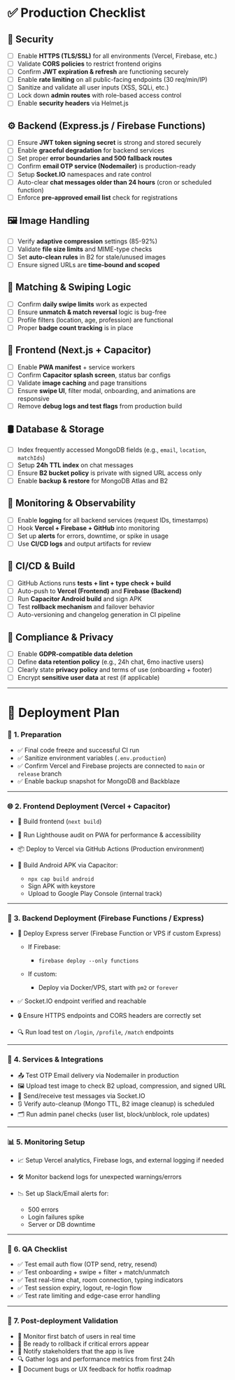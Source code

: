 # ✅ **Production Checklist**

## 🔐 Security

* [ ] Enable **HTTPS (TLS/SSL)** for all environments (Vercel, Firebase, etc.)
* [ ] Validate **CORS policies** to restrict frontend origins
* [ ] Confirm **JWT expiration & refresh** are functioning securely
* [ ] Enable **rate limiting** on all public-facing endpoints (30 req/min/IP)
* [ ] Sanitize and validate all user inputs (XSS, SQLi, etc.)
* [ ] Lock down **admin routes** with role-based access control
* [ ] Enable **security headers** via Helmet.js

## ⚙️ Backend (Express.js / Firebase Functions)

* [ ] Ensure **JWT token signing secret** is strong and stored securely
* [ ] Enable **graceful degradation** for backend services
* [ ] Set proper **error boundaries and 500 fallback routes**
* [ ] Confirm **email OTP service (Nodemailer)** is production-ready
* [ ] Setup **Socket.IO** namespaces and rate control
* [ ] Auto-clear **chat messages older than 24 hours** (cron or scheduled function)
* [ ] Enforce **pre-approved email list** check for registrations

## 🖼️ Image Handling

* [ ] Verify **adaptive compression** settings (85-92%)
* [ ] Validate **file size limits** and MIME-type checks
* [ ] Set **auto-clean rules** in B2 for stale/unused images
* [ ] Ensure signed URLs are **time-bound and scoped**

## 🔄 Matching & Swiping Logic

* [ ] Confirm **daily swipe limits** work as expected
* [ ] Ensure **unmatch & match reversal** logic is bug-free
* [ ] Profile filters (location, age, profession) are functional
* [ ] Proper **badge count tracking** is in place

## 📱 Frontend (Next.js + Capacitor)

* [ ] Enable **PWA manifest** + service workers
* [ ] Confirm **Capacitor splash screen**, status bar configs
* [ ] Validate **image caching** and page transitions
* [ ] Ensure **swipe UI**, filter modal, onboarding, and animations are responsive
* [ ] Remove **debug logs and test flags** from production build

## 🛢️ Database & Storage

* [ ] Index frequently accessed MongoDB fields (e.g., `email`, `location`, `matchIds`)
* [ ] Setup **24h TTL index** on chat messages
* [ ] Ensure **B2 bucket policy** is private with signed URL access only
* [ ] Enable **backup & restore** for MongoDB Atlas and B2

## 🔭 Monitoring & Observability

* [ ] Enable **logging** for all backend services (request IDs, timestamps)
* [ ] Hook **Vercel + Firebase + GitHub** into monitoring
* [ ] Set up **alerts** for errors, downtime, or spike in usage
* [ ] Use **CI/CD logs** and output artifacts for review

## 🚦 CI/CD & Build

* [ ] GitHub Actions runs **tests + lint + type check + build**
* [ ] Auto-push to **Vercel (Frontend)** and **Firebase (Backend)**
* [ ] Run **Capacitor Android build** and sign APK
* [ ] Test **rollback mechanism** and failover behavior
* [ ] Auto-versioning and changelog generation in CI pipeline

## 🔐 Compliance & Privacy

* [ ] Enable **GDPR-compatible data deletion**
* [ ] Define **data retention policy** (e.g., 24h chat, 6mo inactive users)
* [ ] Clearly state **privacy policy** and terms of use (onboarding + footer)
* [ ] Encrypt **sensitive user data** at rest (if applicable)

---

# 🚀 **Deployment Plan**

### 🎯 **1. Preparation**

* ✅ Final code freeze and successful CI run
* ✅ Sanitize environment variables (`.env.production`)
* ✅ Confirm Vercel and Firebase projects are connected to `main` or `release` branch
* ✅ Enable backup snapshot for MongoDB and Backblaze

---

### 🌐 **2. Frontend Deployment (Vercel + Capacitor)**

* 🚀 Build frontend (`next build`)
* 🧪 Run Lighthouse audit on PWA for performance & accessibility
* 📦 Deploy to Vercel via GitHub Actions (Production environment)
* 📱 Build Android APK via Capacitor:

  * `npx cap build android`
  * Sign APK with keystore
  * Upload to Google Play Console (internal track)

---

### 🔧 **3. Backend Deployment (Firebase Functions / Express)**

* 🔁 Deploy Express server (Firebase Function or VPS if custom Express)

  * If Firebase:

    * `firebase deploy --only functions`
  * If custom:

    * Deploy via Docker/VPS, start with `pm2` or `forever`
* ✅ Socket.IO endpoint verified and reachable
* 🔒 Ensure HTTPS endpoints and CORS headers are correctly set
* 🔍 Run load test on `/login`, `/profile`, `/match` endpoints

---

### 🧩 **4. Services & Integrations**

* 📤 Test OTP Email delivery via Nodemailer in production
* 🖼️ Upload test image to check B2 upload, compression, and signed URL
* 💬 Send/receive test messages via Socket.IO
* 🔃 Verify auto-cleanup (Mongo TTL, B2 image cleanup) is scheduled
* 🗂️ Run admin panel checks (user list, block/unblock, role updates)

---

### 📊 **5. Monitoring Setup**

* 📈 Setup Vercel analytics, Firebase logs, and external logging if needed
* 🛠️ Monitor backend logs for unexpected warnings/errors
* 📉 Set up Slack/Email alerts for:

  * 500 errors
  * Login failures spike
  * Server or DB downtime

---

### 🧪 **6. QA Checklist**

* ✅ Test email auth flow (OTP send, retry, resend)
* ✅ Test onboarding + swipe + filter + match/unmatch
* ✅ Test real-time chat, room connection, typing indicators
* ✅ Test session expiry, logout, re-login flow
* ✅ Test rate limiting and edge-case error handling

---

### 🔄 **7. Post-deployment Validation**

* 🧍 Monitor first batch of users in real time
* 🛑 Be ready to rollback if critical errors appear
* 📢 Notify stakeholders that the app is live
* 🔍 Gather logs and performance metrics from first 24h
* 📝 Document bugs or UX feedback for hotfix roadmap




